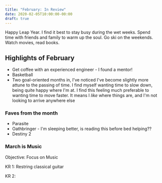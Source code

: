 ```yaml
---
title: "February: In Review"
date: 2020-02-05T10:00:00-00:00
draft: true
---
```

Happy Leap Year. I find it best to stay busy during the wet weeks. Spend time with friends and family to warm up the soul. Go ski on the weekends. Watch movies, read books.

## Highlights of February

- Get coffee with an experienced engineer - I found a mentor!
- Basketball
- Two goal-oriented months in, I've noticed I've become slightly more attune to the passing of time. I find myself wanting time to slow down, being quite happy where I'm at. I find this feeling much preferable to wanting time to move faster. It means I _like_ where things are, and I'm not looking to arrive anywhere else

### Faves from the month

- Parasite
- Oathbringer - I'm sleeping better, is reading this before bed helping??
- Destiny 2

### March is Music

Objective: Focus on Music

KR 1: Restring classical guitar

KR 2: 